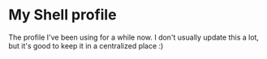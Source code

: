 # My Shell profile

The profile I've been using for a while now. I don't usually update this a lot, but it's good to keep it in a centralized place :)
